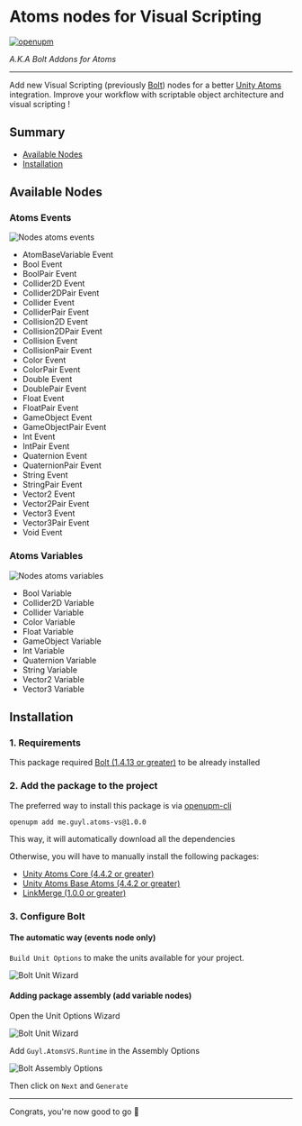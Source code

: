 Atoms nodes for Visual Scripting 
================================

[![openupm](https://img.shields.io/npm/v/me.guyl.atoms-vs?label=openupm&registry_uri=https://package.openupm.com)](https://openupm.com/packages/me.guyl.atoms-vs/)

*A.K.A Bolt Addons for Atoms*

----------------------------------------------------------------------------------------

Add new Visual Scripting (previously [Bolt](https://assetstore.unity.com/packages/tools/visual-scripting/bolt-163802))
nodes for a better [Unity Atoms](https://github.com/AdamRamberg/unity-atoms) integration.
Improve your workflow with scriptable object architecture and visual scripting !

## Summary

* [Available Nodes](https://github.com/bguyl/unity-atoms-vs#available-nodes)
* [Installation](https://github.com/bguyl/unity-atoms-vs#installation)
    

## Available Nodes

### Atoms Events

![Nodes atoms events](Documentation~/nodes-atoms-events.jpg)

- AtomBaseVariable Event
- Bool Event
- BoolPair Event 
- Collider2D Event
- Collider2DPair Event
- Collider Event 
- ColliderPair Event
- Collision2D Event
- Collision2DPair Event
- Collision Event
- CollisionPair Event
- Color Event
- ColorPair Event
- Double Event
- DoublePair Event
- Float Event
- FloatPair Event
- GameObject Event
- GameObjectPair Event
- Int Event
- IntPair Event
- Quaternion Event
- QuaternionPair Event
- String Event
- StringPair Event
- Vector2 Event
- Vector2Pair Event
- Vector3 Event
- Vector3Pair Event
- Void Event

### Atoms Variables

![Nodes atoms variables](Documentation~/nodes-atoms-variables.jpg)

- Bool Variable
- Collider2D Variable
- Collider Variable
- Color Variable
- Float Variable
- GameObject Variable
- Int Variable
- Quaternion Variable
- String Variable
- Vector2 Variable
- Vector3 Variable

## Installation

### 1. Requirements

This package required [Bolt (1.4.13 or greater)](https://assetstore.unity.com/packages/tools/visual-scripting/bolt-163802) to be already installed

### 2. Add the package to the project 

The preferred way to install this package is via [openupm-cli](https://github.com/openupm/openupm-cli)

````
openupm add me.guyl.atoms-vs@1.0.0
````

This way, it will automatically download all the dependencies

Otherwise, you will have to manually install the following packages:

- [Unity Atoms Core (4.4.2 or greater)](https://github.com/unity-atoms/unity-atoms)
- [Unity Atoms Base Atoms (4.4.2 or greater)](https://github.com/unity-atoms/unity-atoms)
- [LinkMerge (1.0.0 or greater)](https://github.com/RealityStop/Unity.CustomPackage.LinkMerge)

### 3. Configure Bolt

#### The automatic way (events node only)

`Build Unit Options` to make the units available for your project.

![Bolt Unit Wizard](Documentation~/bolt-build-units.jpg)

#### Adding package assembly (add variable nodes)

Open the Unit Options Wizard

![Bolt Unit Wizard](Documentation~/bolt-unit-wizard.jpg)

Add `Guyl.AtomsVS.Runtime` in the Assembly Options

![Bolt Assembly  Options](Documentation~/bolt-assembly-options.jpg)

Then click on `Next` and `Generate`

----------------------------------------------------------------------------------------

Congrats, you're now good to go 🎉
